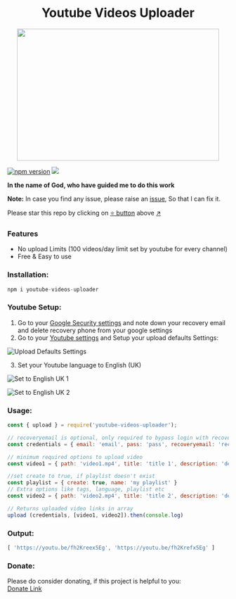 <h1 align="center">Youtube Videos Uploader</h1>

<p align="center">
  <img width="460" height="300" src="https://github.com/fawazahmed0/youtube-uploader/raw/main/youtube.png">

[![npm version](https://img.shields.io/npm/v/youtube-videos-uploader.svg?style=flat)](https://www.npmjs.com/package/youtube-videos-uploader)
[![](https://img.shields.io/badge/Donate-Donate-orange)](https://fawazahmed0.github.io/donate)  

**In the name of God, who have guided me to do this work**

**Note:** In case you find any issue, please raise an [issue](https://github.com/fawazahmed0/youtube-uploader/issues/new/choose), So that I can fix it.

Please star this repo by clicking on [:star: button](#) above [:arrow_upper_right:](#)

### Features
- No upload Limits (100 videos/day limit set by youtube for every channel)
- Free & Easy to use

### Installation:
```js
npm i youtube-videos-uploader
```

### Youtube Setup:
1. Go to your [Google Security settings](https://myaccount.google.com/security) and note down your recovery email and delete recovery phone from your google settings
2. Go to your [Youtube settings](https://studio.youtube.com/) and Setup your upload defaults Settings:


![Upload Defaults Settings](https://github.com/fawazahmed0/youtube-uploader/raw/main/defaultsettings.png)
  
3. Set your Youtube language to English (UK)
  
![Set to English UK 1](https://github.com/fawazahmed0/youtube-uploader/raw/main/english-uk-1.png)
  
![Set to English UK 2](https://github.com/fawazahmed0/youtube-uploader/raw/main/english-uk-2.png)



### Usage:
```js
const { upload } = require('youtube-videos-uploader');

// recoveryemail is optional, only required to bypass login with recovery email if prompted for confirmation
const credentials = { email: 'email', pass: 'pass', recoveryemail: 'recoveryemail' }

// minimum required options to upload video
const video1 = { path: 'video1.mp4', title: 'title 1', description: 'description 1' }

//set create to true, if playlist doesn't exist
const playlist = { create: true, name: 'my playlist' }
// Extra options like tags, language, playlist etc
const video2 = { path: 'video2.mp4', title: 'title 2', description: 'description 2', language: 'english', tags: ['video', 'github'], playlist: playlist }

// Returns uploaded video links in array
upload (credentials, [video1, video2]).then(console.log)
```

### Output:
```js
[ 'https://youtu.be/fh2Kreex5Eg', 'https://youtu.be/fh2Krefx5Eg' ]
```

### Donate:
Please do consider donating, if this project is helpful to you:<br>
[Donate Link](https://fawazahmed0.github.io/donate.html)

